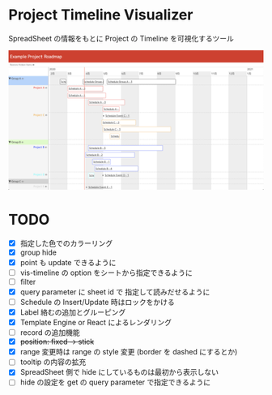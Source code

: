 # Project Timeline Visualizer

SpreadSheet の情報をもとに Project の Timeline を可視化するツール

![screen-shot](https://raw.githubusercontent.com/kazukgw/project-timeline/master/screenshot_01.png)


# TODO

- [x] 指定した色でのカラーリング
- [x] group hide
- [x] point も update できるように
- [ ] vis-timeline の option をシートから指定できるように
- [ ] filter
- [x] query parameter に sheet id で 指定して読みだせるように
- [ ] Schedule の Insert/Update 時はロックをかける
- [x] Label 絡むの追加とグルーピング
- [x] Template Engine or React によるレンダリング
- [ ] record の追加機能
- [x] ~~position: fixed → stick~~
- [x] range 変更時は range の style 変更 (border を dashed にするとか)
- [ ] tooltip の内容の拡充
- [x] SpreadSheet 側で hide にしているものは最初から表示しない
- [ ] hide の設定を get の query parameter で指定できるように
